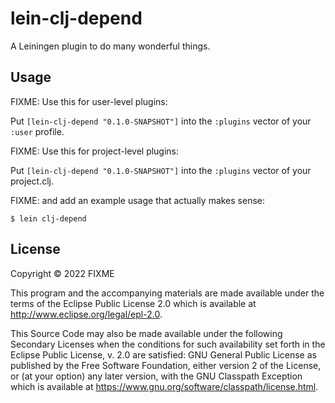 # lein-clj-depend

A Leiningen plugin to do many wonderful things.

## Usage

FIXME: Use this for user-level plugins:

Put `[lein-clj-depend "0.1.0-SNAPSHOT"]` into the `:plugins` vector of your `:user`
profile.

FIXME: Use this for project-level plugins:

Put `[lein-clj-depend "0.1.0-SNAPSHOT"]` into the `:plugins` vector of your project.clj.

FIXME: and add an example usage that actually makes sense:

    $ lein clj-depend

## License

Copyright © 2022 FIXME

This program and the accompanying materials are made available under the
terms of the Eclipse Public License 2.0 which is available at
http://www.eclipse.org/legal/epl-2.0.

This Source Code may also be made available under the following Secondary
Licenses when the conditions for such availability set forth in the Eclipse
Public License, v. 2.0 are satisfied: GNU General Public License as published by
the Free Software Foundation, either version 2 of the License, or (at your
option) any later version, with the GNU Classpath Exception which is available
at https://www.gnu.org/software/classpath/license.html.
